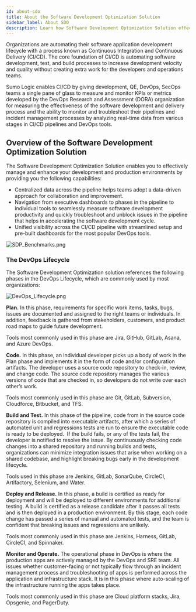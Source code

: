 ```yaml
---
id: about-sdo
title: About the Software Development Optimization Solution
sidebar_label: About SDO
description: Learn how Software Development Optimization Solution effectively manage and enhance your development and production environments.
---
```


Organizations are automating their software application development lifecycle with a process known as Continuous Integration and Continuous Delivery (CI/CD). The core foundation of CI/CD is automating software development, test, and build processes to increase development velocity and quality without creating extra work for the developers and operations teams.

Sumo Logic enables CI/CD by giving development, QE, DevOps, SecOps teams a single pane of glass to measure and monitor KPIs or metrics developed by the DevOps Research and Assessment (DORA) organization for measuring the effectiveness of the software development and delivery process and the ability to monitor and troubleshoot their pipelines and incident management processes by analyzing real-time data from various stages in CI/CD pipelines and DevOps tools. 

## Overview of the Software Development Optimization Solution

The Software Development Optimization Solution enables you to effectively manage and enhance your development and production environments by providing you the following capabilities:

* Centralized data across the pipeline helps teams adopt a data-driven approach for collaboration and improvement.
* Navigation from executive dashboards to phases in the pipeline to individual tools to seamlessly measure software development productivity and quickly troubleshoot and unblock issues in the pipeline that helps in accelerating the software development cycle.
* Unified visibility across the CI/CD pipeline with streamlined setup and pre-built dashboards for the most popular DevOps tools.

![SDP_Benchmarks.png](/img/sdo/SDP_Benchmarks.png)

### The DevOps Lifecycle

The Software Development Optimization solution references the following phases in the DevOps Lifecycle, which are commonly used by most organizations: 

![DevOps_Lifecycle.png](/img/sdo/DevOps_Lifecycle.png)

**Plan.** In this phase, requirements for specific work items, tasks, bugs, issues are documented and assigned to the right teams or individuals. In addition, feedback is gathered from stakeholders, customers, and product road maps to guide future development.

Tools most commonly used in this phase are Jira, GitHub, GitLab, Asana, and Azure DevOps.

**Code.** In this phase, an individual developer picks up a body of work in the Plan phase and implements it in the form of code and/or configuration artifacts. The developer uses a source code repository to check-in, review, and change code. The source code repository manages the various versions of code that are checked in, so developers do not write over each other’s work.

Tools most commonly used in this phase are Git, GitLab, Subversion, Cloudforce, Bitbucket, and TFS.

**Build and Test.** In this phase of the pipeline, code from in the source code repository is compiled into executable artifacts, after which a series of automated unit and regressions tests are run to ensure the executable code is ready to be deployed.  If the build fails, or any of the tests fail, the developer is notified to resolve the issue. By continuously checking code changes into a shared repository and running builds and tests, organizations can minimize integration issues that arise when working on a shared codebase, and highlight breaking bugs early in the development lifecycle. 

Tools used in this phase are Jenkins, GitLab, SonarQube, CircleCI, Artifactory, Selenium, and Water. 

**Deploy and Release.** In this phase, a build is certified as ready for deployment and will be deployed to different environments for additional testing. A build is certified as a release candidate after it passes all tests and is then deployed in a production environment. By this stage, each code change has passed a series of manual and automated tests, and the team is confident that breaking issues and regressions are
unlikely. 

Tools most commonly used in this phase are Jenkins, Harness, GitLab, CircleCI, and Spinnaker.

**Monitor and Operate.** The operational phase in DevOps is where the production apps are actively managed by the DevOps and SRE team. All issues whether customer-facing or not typically flow through an incident management process and troubleshooting of apps is performed across the application and infrastructure stack. It is in this phase where auto-scaling of the infrastructure running the apps takes place.

Tools most commonly used in this phase are Cloud platform stacks, Jira, Opsgenie, and PagerDuty.
